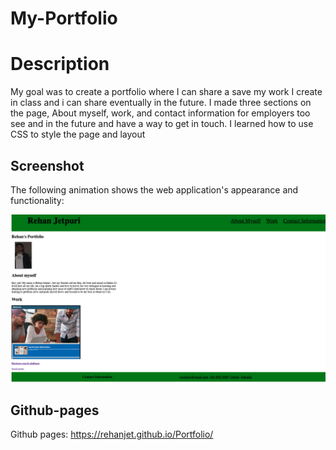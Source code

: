 # My-Portfolio

# Description

My goal was to create a portfolio where I can share a save my work I create in class and i can share eventually in the future. I made three sections on the page, About myself, work, and contact information for employers too see and in the future and have a way to get in touch. I learned how to use CSS to style the page and layout


## Screenshot

The following animation shows the web application's appearance and functionality:

![portfolio screenshot](/Assets/Images/Screenshot%202023-.png)

## Github-pages

Github pages: https://rehanjet.github.io/Portfolio/


